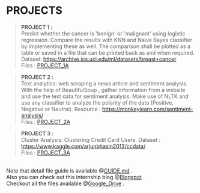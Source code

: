 # PROJECTS                                                                         

> <b>PROJECT 1 :</b><br>
Predict whether the cancer is 'benign' or 'malignant' using logistic regression. Compare the results with KNN and Naive Bayes classifier by implementing these as well. The comparison shall be plotted as a table or saved in a file that can be printed back as and when required.                                                             Dataset: https://archive.ics.uci.edu/ml/datasets/breast+cancer
<br>Files : <a href = "https://github.com/Octothrop/Internship_4NM21CS024/tree/main/PROJECT_3">PROJECT_1A</a>

> <b>PROJECT 2 :</b><br>
Text analytics: web scraping a news article and sentiment analysis. With the help of BeautifulSoup , gather information from a website and use the text data for sentiment analysis. Make use of NLTK and use any classifier to analyze the polarity of the data (Positive, Negative or Neutral).                                   Resource : https://monkeylearn.com/sentiment-analysis/
<br>Files : <a href = "https://github.com/Octothrop/Internship_4NM21CS024/tree/main/PROJECT_2">PROJECT_2A</a>

> <b>PROJECT 3 :</b><br>
Cluster Analysis: Clustering Credit Card Users.                                                                                                                         Dataset : https://www.kaggle.com/arjunbhasin2013/ccdata/
<br>Files : <a href = "https://github.com/Octothrop/Internship_4NM21CS024/tree/main/PROJECT_3">PROJECT_3A</a>
<br>
Note that detail file guide is available @<a href = "https://github.com/Octothrop/Internship_4NM21CS024/blob/main/GUIDE.md">GUIDE.md</a> . <br>
Also you can check out this internship blog @<a href = "https://intern2k23.blogspot.com/2023/03/unlocking-power-of-ai-and-ml-my-tale-of.html">Blogspot</a> .<br>
Checkout all the files available @<a href="https://drive.google.com/drive/folders/10SqBMSoY9YTdI4VxWmDULlZbBR6R1RKs">Google_Drive</a> .
